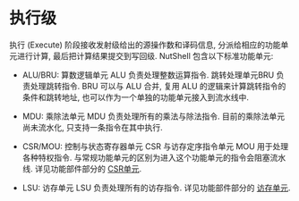 # 执行级

执行 (Execute) 阶段接收发射级给出的源操作数和译码信息, 分派给相应的功能单元进行计算, 最后把计算结果提交到写回级. NutShell 包含以下标准功能单元: 

* ALU/BRU: 算数逻辑单元 ALU 负责处理整数运算指令. 跳转处理单元BRU 负责处理跳转指令. BRU 可以与 ALU 合并, 复用 ALU 的逻辑来计算跳转指令的条件和跳转地址, 也可以作为一个单独的功能单元接入到流水线中.

* MDU: 乘除法单元 MDU 负责处理所有的乘法与除法指令. 目前的乘除法单元尚未流水化, 只支持一条指令在其中执行.

* CSR/MOU: 控制与状态寄存器单元 CSR 与访存定序指令单元 MOU 用于处理各种特权指令. 与常规功能单元的区别为进入这个功能单元的指令会阻塞流水线. 详见功能部件部分的 [CSR单元](../功能部件/csr.md).
*  LSU: 访存单元 LSU 负责处理所有的访存指令. 详见功能部件部分的 [访存单元](../功能部件/lsu.md).



